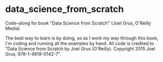 # data_science_from_scratch
Code-along for book "Data Science from Scratch" (Joel Grus, O'Reilly Media)

The best way to learn is by doing, so as I work my way through this book, I'm coding and running all the examples by hand. All code is credited to "Data Science from Scratch by Joel Grus (O'Reilly). Copyright 2015 Joel Grus, 978-1-4919-0142-7".
